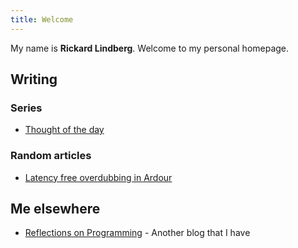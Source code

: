 ```yaml
---
title: Welcome
---
```


My name is **Rickard Lindberg**. Welcome to my personal homepage.

## Writing

### Series

- [Thought of the day](/writing/thought-of-the-day/index.html "Thought of the day")

### Random articles

- [Latency free overdubbing in Ardour](/writing/ardour-latency-free-overdubbing/index.html "Latency free overdubbing in Ardour")

## Me elsewhere

- [Reflections on Programming](http://reflectionsonprogramming.com/) - Another blog that I have
